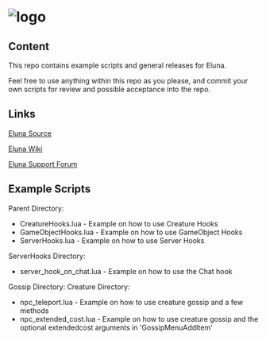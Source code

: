 # ![logo](https://dl.dropbox.com/u/98478761/eluna-DBCA-Designs.png)

## Content

This repo contains example scripts and general releases for Eluna. 

Feel free to use anything within this repo as you please, and commit your own scripts
for review and possible acceptance into the repo.


## Links

[Eluna Source](https://github.com/ElunaLuaEngine/Eluna)

[Eluna Wiki](http://wiki.emudevs.com/doku.php?id=eluna)

[Eluna Support Forum](http://emudevs.com)

## Example Scripts

Parent Directory:
* CreatureHooks.lua - Example on how to use Creature Hooks
* GameObjectHooks.lua - Example on how to use GameObject Hooks
* ServerHooks.lua - Example on how to use Server Hooks
	 
ServerHooks Directory:
* server_hook_on_chat.lua - Example on how to use the Chat hook

Gossip Directory:
Creature Directory:
* npc_teleport.lua - Example on how to use creature gossip and a few methods
* npc_extended_cost.lua - Example on how to use creature gossip and the optional extendedcost arguments in 'GossipMenuAddItem'
